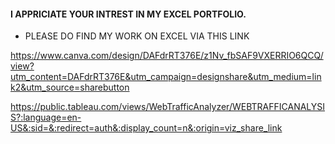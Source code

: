 #### I APPRICIATE YOUR INTREST IN MY EXCEL PORTFOLIO. 
* PLEASE DO FIND MY WORK ON EXCEL VIA THIS LINK 


https://www.canva.com/design/DAFdrRT376E/z1Nv_fbSAF9VXERRIO6QCQ/view?utm_content=DAFdrRT376E&utm_campaign=designshare&utm_medium=link2&utm_source=sharebutton

https://public.tableau.com/views/WebTrafficAnalyzer/WEBTRAFFICANALYSIS?:language=en-US&:sid=&:redirect=auth&:display_count=n&:origin=viz_share_link
